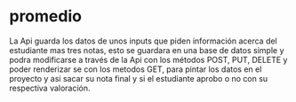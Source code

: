 # promedio 
La Api guarda los datos de unos inputs que piden información acerca del estudiante mas tres notas, esto se guardara en una base de datos simple y podra modificarse a través de la Api con los métodos POST, PUT, DELETE y poder renderizar se con los metodos GET, para pintar los datos en el proyecto y asi sacar su nota final y si el estudiante aprobo o no con su respectiva valoración.
